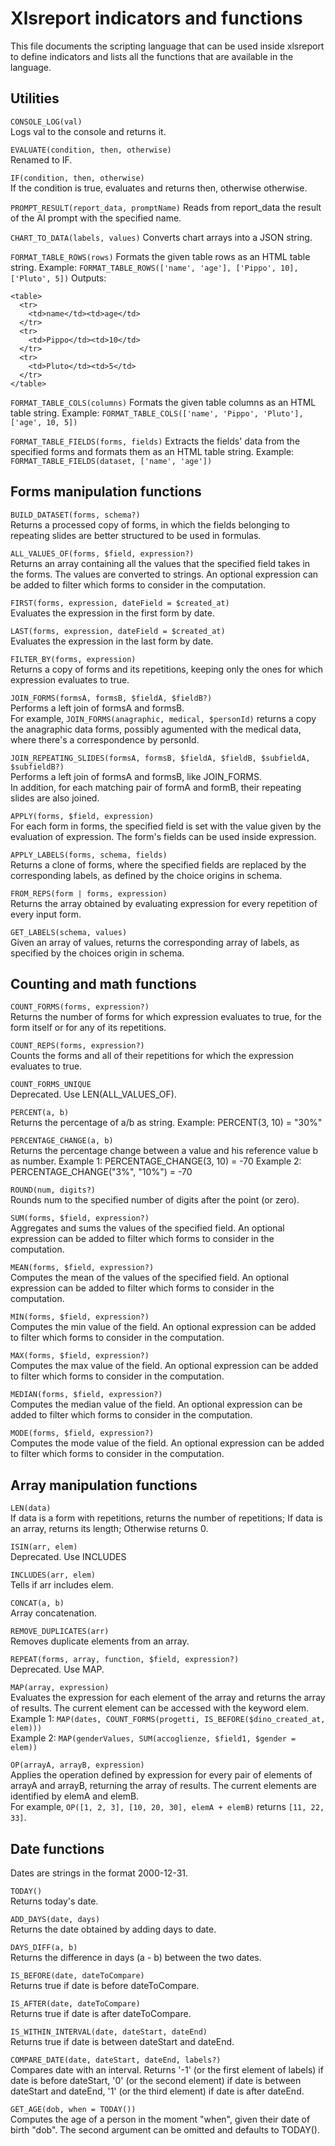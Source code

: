 # Xlsreport indicators and functions

This file documents the scripting language that can be used inside xlsreport to define indicators and
lists all the functions that are available in the language.

## Utilities

`CONSOLE_LOG(val)`  
Logs val to the console and returns it.

`EVALUATE(condition, then, otherwise)`  
Renamed to IF.

`IF(condition, then, otherwise)`  
If the condition is true, evaluates and returns then, otherwise otherwise.

`PROMPT_RESULT(report_data, promptName)`
Reads from report_data the result of the AI prompt with the specified name.

`CHART_TO_DATA(labels, values)`
Converts chart arrays into a JSON string.

`FORMAT_TABLE_ROWS(rows)`
Formats the given table rows as an HTML table string.
Example: `FORMAT_TABLE_ROWS(['name', 'age'], ['Pippo', 10], ['Pluto', 5])`
Outputs:
```
<table>
  <tr>
    <td>name</td><td>age</td>
  </tr>
  <tr>
    <td>Pippo</td><td>10</td>
  </tr>
  <tr>
    <td>Pluto</td><td>5</td>
  </tr>
</table>
```

`FORMAT_TABLE_COLS(columns)`
Formats the given table columns as an HTML table string.
Example: `FORMAT_TABLE_COLS(['name', 'Pippo', 'Pluto'], ['age', 10, 5])`

`FORMAT_TABLE_FIELDS(forms, fields)`
Extracts the fields' data from the specified forms and formats them as an HTML table string.
Example: `FORMAT_TABLE_FIELDS(dataset, ['name', 'age'])`

## Forms manipulation functions

`BUILD_DATASET(forms, schema?)`  
Returns a processed copy of forms, in which the fields belonging to repeating slides
are better structured to be used in formulas.

`ALL_VALUES_OF(forms, $field, expression?)`  
Returns an array containing all the values that the specified field takes in the forms.
The values are converted to strings.
An optional expression can be added to filter which forms to consider in the computation.

`FIRST(forms, expression, dateField = $created_at)`  
Evaluates the expression in the first form by date.

`LAST(forms, expression, dateField = $created_at)`  
Evaluates the expression in the last form by date.

`FILTER_BY(forms, expression)`  
Returns a copy of forms and its repetitions, keeping only the ones for which expression evaluates to true.

`JOIN_FORMS(formsA, formsB, $fieldA, $fieldB?)`  
Performs a left join of formsA and formsB.  
For example, `JOIN_FORMS(anagraphic, medical, $personId)` returns a copy the anagraphic data forms,
possibly agumented with the medical data, where there's a correspondence by personId.

`JOIN_REPEATING_SLIDES(formsA, formsB, $fieldA, $fieldB, $subfieldA, $subfieldB?)`  
Performs a left join of formsA and formsB, like JOIN_FORMS.  
In addition, for each matching pair of formA and formB, their repeating slides are also joined.

`APPLY(forms, $field, expression)`  
For each form in forms, the specified field is set with the value given by the evaluation of expression.
The form's fields can be used inside expression.

`APPLY_LABELS(forms, schema, fields)`  
Returns a clone of forms, where the specified fields are replaced by the corresponding labels,
as defined by the choice origins in schema.

`FROM_REPS(form | forms, expression)`  
Returns the array obtained by evaluating expression for every repetition of every input form.

`GET_LABELS(schema, values)`  
Given an array of values, returns the corresponding array of labels,
as specified by the choices origin in schema.

## Counting and math functions

`COUNT_FORMS(forms, expression?)`  
Returns the number of forms for which expression evaluates to true,
for the form itself or for any of its repetitions.

`COUNT_REPS(forms, expression?)`  
Counts the forms and all of their repetitions for which the expression evaluates to true.

`COUNT_FORMS_UNIQUE`  
Deprecated. Use LEN(ALL_VALUES_OF).

`PERCENT(a, b)`  
Returns the percentage of a/b as string. Example: PERCENT(3, 10) = "30%"

`PERCENTAGE_CHANGE(a, b)`  
Returns the percentage change between a value and his reference value b as number.
Example 1: PERCENTAGE_CHANGE(3, 10) = -70
Example 2: PERCENTAGE_CHANGE("3%", "10%") = -70

`ROUND(num, digits?)`  
Rounds num to the specified number of digits after the point (or zero).

`SUM(forms, $field, expression?)`  
Aggregates and sums the values of the specified field.
An optional expression can be added to filter which forms to consider in the computation.

`MEAN(forms, $field, expression?)`  
Computes the mean of the values of the specified field.
An optional expression can be added to filter which forms to consider in the computation.

`MIN(forms, $field, expression?)`  
Computes the min value of the field.
An optional expression can be added to filter which forms to consider in the computation.

`MAX(forms, $field, expression?)`  
Computes the max value of the field.
An optional expression can be added to filter which forms to consider in the computation.

`MEDIAN(forms, $field, expression?)`  
Computes the median value of the field.
An optional expression can be added to filter which forms to consider in the computation.

`MODE(forms, $field, expression?)`  
Computes the mode value of the field.
An optional expression can be added to filter which forms to consider in the computation.

## Array manipulation functions

`LEN(data)`  
If data is a form with repetitions, returns the number of repetitions;
If data is an array, returns its length;
Otherwise returns 0.

`ISIN(arr, elem)`  
Deprecated. Use INCLUDES

`INCLUDES(arr, elem)`  
Tells if arr includes elem.

`CONCAT(a, b)`  
Array concatenation.

`REMOVE_DUPLICATES(arr)`  
Removes duplicate elements from an array.

`REPEAT(forms, array, function, $field, expression?)`  
Deprecated. Use MAP.

`MAP(array, expression)`  
Evaluates the expression for each element of the array and returns the array of results.
The current element can be accessed with the keyword elem.  
Example 1: `MAP(dates, COUNT_FORMS(progetti, IS_BEFORE($dino_created_at, elem)))`  
Example 2: `MAP(genderValues, SUM(accoglienze, $field1, $gender = elem))`

`OP(arrayA, arrayB, expression)`  
Applies the operation defined by expression for every pair of elements of arrayA and arrayB,
returning the array of results. The current elements are identified by elemA and elemB.  
For example, `OP([1, 2, 3], [10, 20, 30], elemA + elemB)` returns `[11, 22, 33]`.

## Date functions

Dates are strings in the format 2000-12-31.

`TODAY()`  
Returns today's date.

`ADD_DAYS(date, days)`  
Returns the date obtained by adding days to date.

`DAYS_DIFF(a, b)`  
Returns the difference in days (a - b) between the two dates.

`IS_BEFORE(date, dateToCompare)`  
Returns true if date is before dateToCompare.

`IS_AFTER(date, dateToCompare)`  
Returns true if date is after dateToCompare.

`IS_WITHIN_INTERVAL(date, dateStart, dateEnd)`  
Returns true if date is between dateStart and dateEnd.

`COMPARE_DATE(date, dateStart, dateEnd, labels?)`  
Compares date with an interval.
Returns '-1' (or the first element of labels) if date is before dateStart,
'0' (or the second element) if date is between dateStart and dateEnd,
'1' (or the third element) if date is after dateEnd.

`GET_AGE(dob, when = TODAY())`  
Computes the age of a person in the moment "when", given their date of birth "dob".
The second argument can be omitted and defaults to TODAY().
